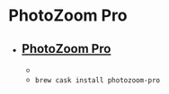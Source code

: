 # PhotoZoom Pro
- [PhotoZoom Pro](https://www.benvista.com/photozoompro)
  - 
  - 
  - `brew cask install photozoom-pro`
